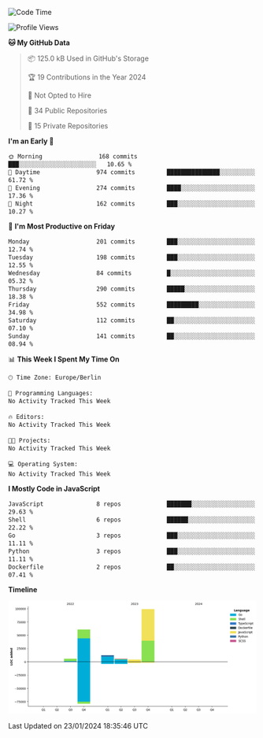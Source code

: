 <!--START_SECTION:waka-->
![Code Time](http://img.shields.io/badge/Code%20Time-0%20secs-blue)

![Profile Views](http://img.shields.io/badge/Profile%20Views-0-blue)

**🐱 My GitHub Data** 

> 📦 125.0 kB Used in GitHub's Storage 
 > 
> 🏆 19 Contributions in the Year 2024
 > 
> 🚫 Not Opted to Hire
 > 
> 📜 34 Public Repositories 
 > 
> 🔑 15 Private Repositories 
 > 
**I'm an Early 🐤** 

```text
🌞 Morning                168 commits         ███░░░░░░░░░░░░░░░░░░░░░░   10.65 % 
🌆 Daytime                974 commits         ███████████████░░░░░░░░░░   61.72 % 
🌃 Evening                274 commits         ████░░░░░░░░░░░░░░░░░░░░░   17.36 % 
🌙 Night                  162 commits         ███░░░░░░░░░░░░░░░░░░░░░░   10.27 % 
```
📅 **I'm Most Productive on Friday** 

```text
Monday                   201 commits         ███░░░░░░░░░░░░░░░░░░░░░░   12.74 % 
Tuesday                  198 commits         ███░░░░░░░░░░░░░░░░░░░░░░   12.55 % 
Wednesday                84 commits          █░░░░░░░░░░░░░░░░░░░░░░░░   05.32 % 
Thursday                 290 commits         █████░░░░░░░░░░░░░░░░░░░░   18.38 % 
Friday                   552 commits         █████████░░░░░░░░░░░░░░░░   34.98 % 
Saturday                 112 commits         ██░░░░░░░░░░░░░░░░░░░░░░░   07.10 % 
Sunday                   141 commits         ██░░░░░░░░░░░░░░░░░░░░░░░   08.94 % 
```


📊 **This Week I Spent My Time On** 

```text
🕑︎ Time Zone: Europe/Berlin

💬 Programming Languages: 
No Activity Tracked This Week

🔥 Editors: 
No Activity Tracked This Week

🐱‍💻 Projects: 
No Activity Tracked This Week

💻 Operating System: 
No Activity Tracked This Week
```

**I Mostly Code in JavaScript** 

```text
JavaScript               8 repos             ███████░░░░░░░░░░░░░░░░░░   29.63 % 
Shell                    6 repos             ██████░░░░░░░░░░░░░░░░░░░   22.22 % 
Go                       3 repos             ███░░░░░░░░░░░░░░░░░░░░░░   11.11 % 
Python                   3 repos             ███░░░░░░░░░░░░░░░░░░░░░░   11.11 % 
Dockerfile               2 repos             ██░░░░░░░░░░░░░░░░░░░░░░░   07.41 % 
```



**Timeline**

![Lines of Code chart](https://raw.githubusercontent.com/mouismail/mouismail/main/assets/bar_graph.png)


 Last Updated on 23/01/2024 18:35:46 UTC
<!--END_SECTION:waka-->
